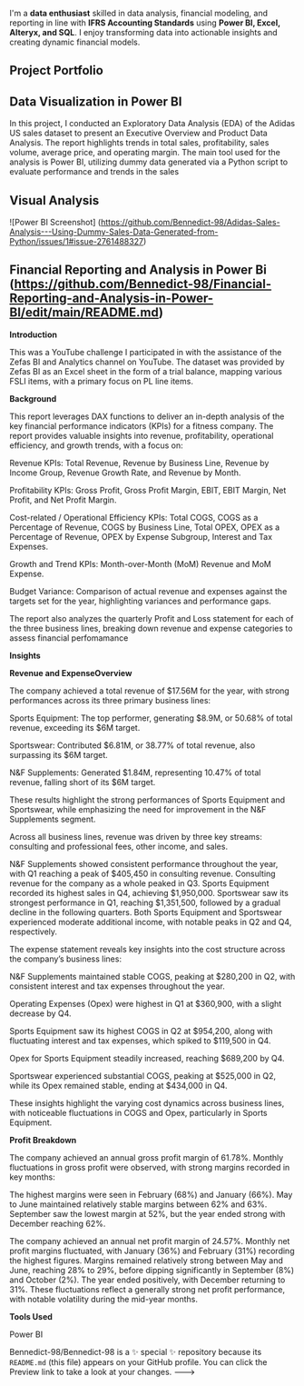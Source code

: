 I'm a **data enthusiast** skilled in data analysis, financial modeling, and reporting in line with **IFRS Accounting Standards** using **Power BI, Excel, Alteryx, and SQL**. I enjoy transforming data into actionable insights and creating dynamic financial models.
## Project Portfolio 
## Data Visualization in Power BI 
In this project, I conducted an Exploratory Data Analysis (EDA) of the Adidas US sales dataset to present an Executive Overview and Product Data Analysis. The report highlights trends in total sales, profitability, sales volume, average price, and operating margin. The main tool used for the analysis is Power BI, utilizing dummy data generated via a Python script to evaluate performance and trends in the sales
## Visual Analysis
![Power BI Screenshot] (https://github.com/Bennedict-98/Adidas-Sales-Analysis---Using-Dummy-Sales-Data-Generated-from-Python/issues/1#issue-2761488327)

## Financial Reporting and Analysis in Power Bi (https://github.com/Bennedict-98/Financial-Reporting-and-Analysis-in-Power-BI/edit/main/README.md)

**Introduction**

This was a YouTube challenge I participated in with the assistance of the Zefas BI and Analytics channel on YouTube. The dataset was provided by Zefas BI as an Excel sheet in the form of a trial balance, mapping various FSLI items, with a primary focus on PL line items.

**Background**

This report leverages DAX functions to deliver an in-depth analysis of the key financial performance indicators (KPIs) for a fitness company. The report provides valuable insights into revenue, profitability, operational efficiency, and growth trends, with a focus on:

Revenue KPIs: Total Revenue, Revenue by Business Line, Revenue by Income Group, Revenue Growth Rate, and Revenue by Month.

Profitability KPIs: Gross Profit, Gross Profit Margin, EBIT, EBIT Margin, Net Profit, and Net Profit Margin.

Cost-related / Operational Efficiency KPIs: Total COGS, COGS as a Percentage of Revenue, COGS by Business Line, Total OPEX, OPEX as a Percentage of Revenue, OPEX by Expense Subgroup, Interest and Tax Expenses.

Growth and Trend KPIs: Month-over-Month (MoM) Revenue and MoM Expense.

Budget Variance: Comparison of actual revenue and expenses against the targets set for the year, highlighting variances and performance gaps.

The report also analyzes the quarterly Profit and Loss statement for each of the three business lines, breaking down revenue and expense categories to assess financial perfomamance

**Insights**

**Revenue and ExpenseOverview**

The company achieved a total revenue of $17.56M for the year, with strong performances across its three primary business lines:

Sports Equipment: The top performer, generating $8.9M, or 50.68% of total revenue, exceeding its $6M target.

Sportswear: Contributed $6.81M, or 38.77% of total revenue, also surpassing its $6M target.

N&F Supplements: Generated $1.84M, representing 10.47% of total revenue, falling short of its $6M target.

These results highlight the strong performances of Sports Equipment and Sportswear, while emphasizing the need for improvement in the N&F Supplements segment.

Across all business lines, revenue was driven by three key streams: consulting and professional fees, other income, and sales.

N&F Supplements showed consistent performance throughout the year, with Q1 reaching a peak of $405,450 in consulting revenue. Consulting revenue for the company as a whole peaked in Q3. Sports Equipment recorded its highest sales in Q4, achieving $1,950,000. Sportswear saw its strongest performance in Q1, reaching $1,351,500, followed by a gradual decline in the following quarters. Both Sports Equipment and Sportswear experienced moderate additional income, with notable peaks in Q2 and Q4, respectively.

The expense statement reveals key insights into the cost structure across the company’s business lines:

N&F Supplements maintained stable COGS, peaking at $280,200 in Q2, with consistent interest and tax expenses throughout the year.

Operating Expenses (Opex) were highest in Q1 at $360,900, with a slight decrease by Q4.

Sports Equipment saw its highest COGS in Q2 at $954,200, along with fluctuating interest and tax expenses, which spiked to $119,500 in Q4.

Opex for Sports Equipment steadily increased, reaching $689,200 by Q4.

Sportswear experienced substantial COGS, peaking at $525,000 in Q2, while its Opex remained stable, ending at $434,000 in Q4.

These insights highlight the varying cost dynamics across business lines, with noticeable fluctuations in COGS and Opex, particularly in Sports Equipment.

**Profit Breakdown**

The company achieved an annual gross profit margin of 61.78%. Monthly fluctuations in gross profit were observed, with strong margins recorded in key months:

The highest margins were seen in February (68%) and January (66%). May to June maintained relatively stable margins between 62% and 63%. September saw the lowest margin at 52%, but the year ended strong with December reaching 62%.

The company achieved an annual net profit margin of 24.57%. Monthly net profit margins fluctuated, with January (36%) and February (31%) recording the highest figures. Margins remained relatively strong between May and June, reaching 28% to 29%, before dipping significantly in September (8%) and October (2%). The year ended positively, with December returning to 31%. These fluctuations reflect a generally strong net profit performance, with notable volatility during the mid-year months.

**Tools Used**

Power BI


Bennedict-98/Bennedict-98 is a ✨ special ✨ repository because its `README.md` (this file) appears on your GitHub profile.
You can click the Preview link to take a look at your changes.
--->
